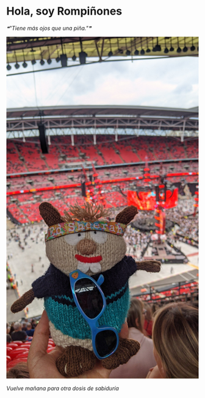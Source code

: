 # Hola, soy Rompiñones

<!--STARTS_HERE_QUOTE_README-->
<i>❝"Tiene más ojos que una piña."❞</i>
<!--ENDS_HERE_QUOTE_README-->

<!--START_SECTION:update_image-->
![alt text](https://raw.githubusercontent.com/focaalvarez/rompinones/main/.github/images/IMG_20220624_183320.jpg?raw=true)
<!--END_SECTION:update_image-->

*Vuelve mañana para otra dosis de sabiduría*
